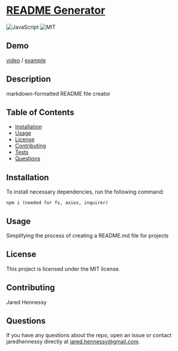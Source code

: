 # [README Generator](https://github.com/jaredhennessy/README-Generator)

![JavaScript](https://img.shields.io/static/v1?label=made%20with&message=JavaScript&color=informational) ![MIT](https://img.shields.io/static/v1?label=license&message=MIT&color=brightgreen)

## Demo

[video](https://drive.google.com/file/d/100I4wcHxPunI_V839lvCE7c1ZvlPODmy/view) / [example](https://github.com/jaredhennessy/README-Generator/blob/master/quarentainment.md)

## Description

markdown-formatted README file creator

## Table of Contents

- [Installation](#installation)
- [Usage](#usage)
- [License](#license)
- [Contributing](#contributing)
- [Tests](#tests)
- [Questions](#questions)

## Installation

To install necessary dependencies, run the following command:

```
npm i (needed for fs, axios, inquirer)
```

## Usage

Simplifying the process of creating a README.md file for projects

## License

This project is licensed under the MIT license.

## Contributing

Jared Hennessy​

## Questions

If you have any questions about the repo, open an issue or contact jaredhennessy directly at [jared.hennessy@gmail.com](jared.hennessy@gmail.com).
